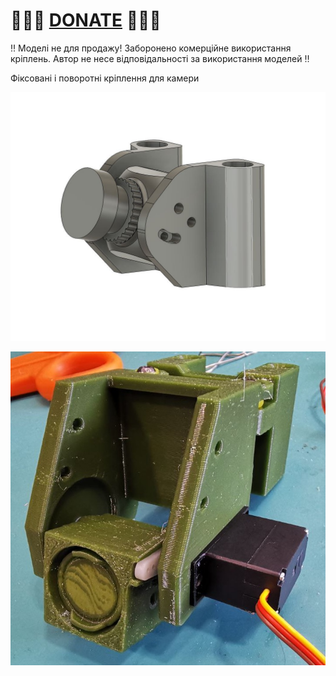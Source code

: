 
# 🍩🍩🍩 [DONATE](https://send.monobank.ua/jar/8GPxyGjM8E) 🍩🍩🍩

‼️ Моделі не для продажу! Заборонено комерційне використання кріплень. Автор не несе відповідальності за використання моделей ‼️

Фіксовані і поворотні кріплення для камери


![](/FPV_CAMERA_MOUNT/1.jpg)

![](/FPV_CAMERA_MOUNT/2.jpg)

